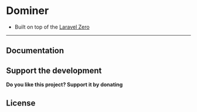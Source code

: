 # Dominer


- Built on top of the [Laravel Zero](https://laravel-zero.com)

------

## Documentation



## Support the development
**Do you like this project? Support it by donating**



## License


